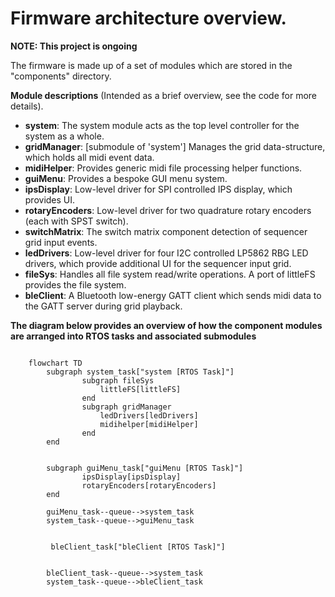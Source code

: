 # Firmware architecture overview.
**NOTE: This project is ongoing**

The firmware is made up of a set of modules which are stored in the "components" directory.<br>

**Module descriptions**
(Intended as a brief overview, see the code for more details).

- **system**: The system module acts as the top level controller for the system as a whole.
- **gridManager**: [submodule of 'system'] Manages the grid data-structure, which holds all midi event data.
- **midiHelper**: Provides generic midi file processing helper functions.
- **guiMenu**: Provides a bespoke GUI menu system.
- **ipsDisplay**: Low-level driver for SPI controlled IPS display, which provides UI.
- **rotaryEncoders**: Low-level driver for two quadrature rotary encoders (each with SPST switch).
- **switchMatrix**: The switch matrix component detection of sequencer grid input events.
- **ledDrivers**: Low-level driver for four I2C controlled LP5862 RBG LED drivers, which provide additional UI for the sequencer input grid.
- **fileSys**: Handles all file system read/write operations. A port of littleFS provides the file system.
- **bleClient**: A Bluetooth low-energy GATT client which sends midi data to the GATT server during grid playback.


**The diagram below provides an overview of how the component modules are arranged into RTOS tasks and associated submodules**
    
```mermaid

    flowchart TD
        subgraph system_task["system [RTOS Task]"]
                subgraph fileSys
                    littleFS[littleFS]
                end
                subgraph gridManager
                    ledDrivers[ledDrivers]
                    midihelper[midiHelper]
                end
        end


        subgraph guiMenu_task["guiMenu [RTOS Task]"]
                ipsDisplay[ipsDisplay]
                rotaryEncoders[rotaryEncoders]
        end

        guiMenu_task--queue-->system_task
        system_task--queue-->guiMenu_task


         bleClient_task["bleClient [RTOS Task]"]


        bleClient_task--queue-->system_task
        system_task--queue-->bleClient_task
```
